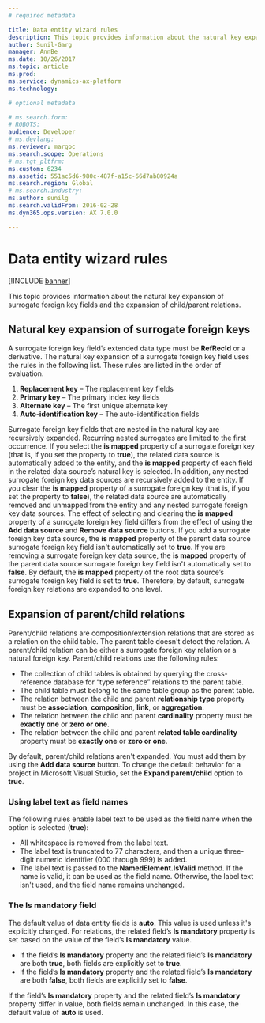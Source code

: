 ```yaml
---
# required metadata

title: Data entity wizard rules
description: This topic provides information about the natural key expansion of surrogate foreign key fields and the expansion of child/parent relations.
author: Sunil-Garg
manager: AnnBe
ms.date: 10/26/2017
ms.topic: article
ms.prod: 
ms.service: dynamics-ax-platform
ms.technology: 

# optional metadata

# ms.search.form: 
# ROBOTS: 
audience: Developer
# ms.devlang: 
ms.reviewer: margoc
ms.search.scope: Operations
# ms.tgt_pltfrm: 
ms.custom: 6234
ms.assetid: 551ac5d6-980c-487f-a15c-66d7ab80924a
ms.search.region: Global
# ms.search.industry: 
ms.author: sunilg
ms.search.validFrom: 2016-02-28
ms.dyn365.ops.version: AX 7.0.0

---
```


# Data entity wizard rules

[!INCLUDE [banner](../includes/banner.md)]

This topic provides information about the natural key expansion of surrogate foreign key fields and the expansion of child/parent relations.

Natural key expansion of surrogate foreign keys
-----------------------------------------------

A surrogate foreign key field’s extended data type must be **RefRecId** or a derivative. The natural key expansion of a surrogate foreign key field uses the rules in the following list. These rules are listed in the order of evaluation.

1.  **Replacement key** – The replacement key fields
2.  **Primary key** – The primary index key fields
3.  **Alternate key** – The first unique alternate key
4.  **Auto-identification key** – The auto-identification fields

Surrogate foreign key fields that are nested in the natural key are recursively expanded. Recurring nested surrogates are limited to the first occurrence. If you select the **is mapped** property of a surrogate foreign key (that is, if you set the property to **true**), the related data source is automatically added to the entity, and the **is mapped** property of each field in the related data source’s natural key is selected. In addition, any nested surrogate foreign key data sources are recursively added to the entity. If you clear the **is mapped** property of a surrogate foreign key (that is, if you set the property to **false**), the related data source are automatically removed and unmapped from the entity and any nested surrogate foreign key data sources. The effect of selecting and clearing the **is mapped** property of a surrogate foreign key field differs from the effect of using the **Add data source** and **Remove data source** buttons. If you add a surrogate foreign key data source, the **is mapped** property of the parent data source surrogate foreign key field isn't automatically set to **true**. If you are removing a surrogate foreign key data source, the **is mapped** property of the parent data source surrogate foreign key field isn't automatically set to **false**. By default, the **is mapped** property of the root data source’s surrogate foreign key field is set to **true**. Therefore, by default, surrogate foreign key relations are expanded to one level.

## Expansion of parent/child relations
Parent/child relations are composition/extension relations that are stored as a relation on the child table. The parent table doesn't detect the relation. A parent/child relation can be either a surrogate foreign key relation or a natural foreign key. Parent/child relations use the following rules:

-   The collection of child tables is obtained by querying the cross-reference database for “type reference” relations to the parent table.
-   The child table must belong to the same table group as the parent table.
-   The relation between the child and parent **relationship type** property must be **association**, **composition**, **link**, or **aggregation**.
-   The relation between the child and parent **cardinality** property must be **exactly one** or **zero or one**.
-   The relation between the child and parent **related table cardinality** property must be **exactly one** or **zero or one**.

By default, parent/child relations aren't expanded. You must add them by using the **Add data source** button. To change the default behavior for a project in Microsoft Visual Studio, set the **Expand parent/child** option to **true**.

### Using label text as field names

The following rules enable label text to be used as the field name when the option is selected (**true**):

-   All whitespace is removed from the label text.
-   The label text is truncated to 77 characters, and then a unique three-digit numeric identifier (000 through 999) is added.
-   The label text is passed to the **NamedElement.IsValid** method. If the name is valid, it can be used as the field name. Otherwise, the label text isn't used, and the field name remains unchanged.

### The Is mandatory field

The default value of data entity fields is **auto**. This value is used unless it's explicitly changed. For relations, the related field’s **Is mandatory** property is set based on the value of the field’s **Is mandatory** value.

-   If the field’s **Is mandatory** property and the related field’s **Is mandatory** are both **true**, both fields are explicitly set to **true**.
-   If the field’s **Is mandatory** property and the related field’s **Is mandatory** are both **false**, both fields are explicitly set to **false**.

If the field’s **Is mandatory** property and the related field’s **Is mandatory** property differ in value, both fields remain unchanged. In this case, the default value of **auto** is used.



